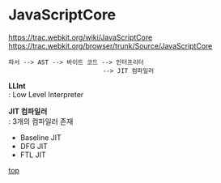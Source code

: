 #  JavaScriptCore

https://trac.webkit.org/wiki/JavaScriptCore   
https://trac.webkit.org/browser/trunk/Source/JavaScriptCore


```
파서 --> AST --> 바이트 코드 --> 인터프리터
                          --> JIT 컴파일러
```


**LLInt**  
: Low Level Interpreter     


**JIT 컴파일러**  
: 3개의 컴파일러 존재  

- Baseline JIT
- DFG JIT
- FTL JIT



[top](#)
